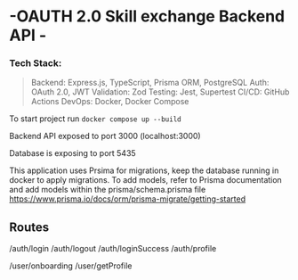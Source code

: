 # -OAUTH 2.0  Skill exchange Backend API -

### Tech Stack:
> Backend: Express.js, TypeScript, Prisma ORM, PostgreSQL
> Auth: OAuth 2.0, JWT
> Validation: Zod
> Testing: Jest, Supertest
> CI/CD: GitHub Actions
> DevOps: Docker, Docker Compose

To start project run 
`docker compose up --build`

Backend API exposed to port 3000 (localhost:3000)

Database is exposing to port 5435

This application uses Prsima for migrations, keep the database running in docker to apply migrations. To add models, refer to Prisma documentation and add models within the prisma/schema.prisma file https://www.prisma.io/docs/orm/prisma-migrate/getting-started

## Routes

/auth/login
/auth/logout
/auth/loginSuccess
/auth/profile


/user/onboarding
/user/getProfile